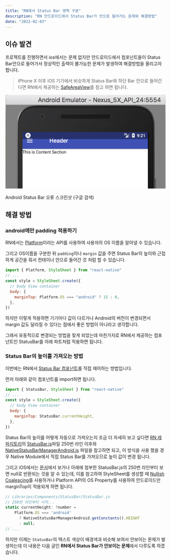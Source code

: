 ```yaml
---
title: "RN에서 Status Bar 영역 구분"
description: "RN 안드로이드에서 Status Bar가 안으로 들어가는 문제와 해결방법"
date: "2022-02-03"
---
```


## 이슈 발견

프로젝트를 진행하면서 ios에서는 문제 없지만 안드로이드에서 컴포넌트들이 Status Bar안으로 들어가서 정상적인 출력이 불가능한 문제가 발생하여 해결방법을 올리고자 합니다.

> iPhone X 이후 iOS 기기에서 비슷하게 Status Bar와 하단 Bar 안으로 들어간다면 RN에서 제공하는 [SafeAreaView](https://reactnative.dev/docs/safeareaview)를 참고 하면 됩니다.

![Android Status Bar 오류 스크린샷 (구글 검색)](./header-overflow.png)

Android Status Bar 오류 스크린샷 (구글 검색)

## 해결 방법

### android에만 padding 적용하기

RN에서는 [Platform](https://reactnative.dev/docs/platform)이라는 API를 사용하여 사용자의 OS 이름을 알아낼 수 있습니다.

그리고 OS이름을 구분한 뒤 `padding`이나 `margin` 값을 주면 Status Bar의 높이와 근접하게 공간을 줘서 컨테이너 안으로 들어간 것 처럼 할 수 있습니다.

```jsx
import { Platform, StyleSheet } from "react-native"
// ...
const style = StyleSheet.create({
  // body View container
  body: {
    marginTop: Platform.OS === "android" ? 15 : 0,
  },
})
```

하지만 이렇게 적용하면 기기마다 값이 다르거나 Android의 버전이 변경되면서 margin 값도 달라질 수 있다는 점에서 좋은 방법이 아니라고 생각합니다.

그래서 유동적으로 변경되는 방법을 찾게 되었는데 마찬가지로 RN에서 제공하는 컴포넌트인 StatusBar를 아래 파트처럼 적용하면 됩니다.

### Status Bar의 높이를 가져오는 방법

이번에는 RN에서 [Status Bar 컴포넌트](https://reactnative.dev/docs/statusbar)를 직접 제어하는 방법입니다.

먼저 아래와 같이 컴포넌트를 import하면 됩니다.

```jsx
import { StatusBar, StyleSheet } from "react-native"
// ...
const style = StyleSheet.create({
  // body View container
  body: {
    marginTop: StatusBar.currentHeight,
  },
})
```

Status Bar의 높이를 어떻게 자동으로 가져오는지 조금 더 자세히 보고 싶다면 [RN 레파지토리](https://github.com/facebook/react-native)의 [StatusBar.js](https://github.com/facebook/react-native/blob/main/Libraries/Components/StatusBar/StatusBar.js)파일 250번 라인 이후와 [NativeStatusBarManagerAndroid.js](https://github.com/facebook/react-native/blob/main/Libraries/Components/StatusBar/NativeStatusBarManagerAndroid.js) 파일을 참고하면 되고, 이 방식을 사용 했을 경우 Native Module에서 직접 Status Bar를 가져오므로 높이 값이 변경 됩니다.

그리고 iOS에서는 [문서](https://reactnative.dev/docs/statusbar)에서 보거나 아래에 첨부한 StatusBar.js의 250번 라인부터 보면 null로 반환되는 것을 알 수 있는데, 이를 참고하여 StyleSheet를 생성할 때 [Nullish Coalescing](https://developer.mozilla.org/ko/docs/Web/JavaScript/Reference/Operators/Nullish_coalescing_operator)를 사용하거나 Platform API의 OS Property를 사용하여 안드로이드만 marginTop이 적용되게 하면 됩니다.

```jsx
// Libraries/Components/StatusBar/StatusBar.js
// 250번 라인부터 시작...
static currentHeight: ?number =
    Platform.OS === 'android'
      ? NativeStatusBarManagerAndroid.getConstants().HEIGHT
      : null;
// ...
```

하지만 이제는 `StatusBar`의 텍스트 색상이 배경색과 비슷해 보여서 안보이는 문제가 발생하는데 이 내용은 다음 글인 **RN에서 Status Bar가 안보이는 문제**에서 다루도록 하겠습니다.
